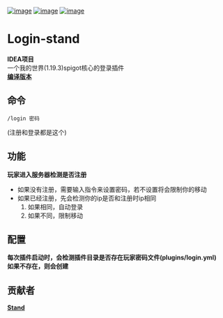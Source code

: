 [![image](https://img.shields.io/badge/bilibili-stand-orange.svg)](https://space.bilibili.com/382365750)
[![image](https://img.shields.io/badge/java-Minecraft--1.19.3-green.svg)](https://www.minecraft.net/)
[![image](https://img.shields.io/badge/java-Spigot--1.19.3-blue.svg)](https://www.spigotmc.org/)
# Login-stand
**IDEA项目**  
一个我的世界(1.19.3)spigot核心的登录插件  
[**编译版本**](https://github.com/stand114514/Spigot-Login-stand/releases/tag/plugin)

## 命令
    /login 密码
(注册和登录都是这个)

## 功能
**玩家进入服务器检测是否注册**
- 如果没有注册，需要输入指令来设置密码，若不设置将会限制你的移动
- 如果已经注册，先会检测你的ip是否和注册时ip相同
    1. 如果相同，自动登录
    2. 如果不同，限制移动

## 配置
**每次插件启动时，会检测插件目录是否存在玩家密码文件(plugins/login.yml)  
如果不存在，则会创建**

## 贡献者
[**Stand**](https://github.com/stand404)


